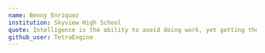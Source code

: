 ```yaml
---
name: Benny Enriquez
institution: Skyview High School
quote: Intelligence is the ability to avoid doing work, yet getting the work done. -Linus Torvalds
github_user: TetraEngine
---
```

